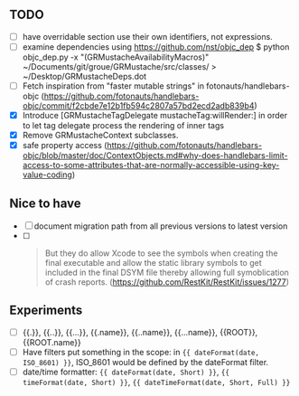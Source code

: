 ## TODO

- [ ] have overridable section use their own identifiers, not expressions.
- [ ] examine dependencies using https://github.com/nst/objc_dep $ python objc_dep.py -x "(GRMustacheAvailabilityMacros)" ~/Documents/git/groue/GRMustache/src/classes/ > ~/Desktop/GRMustacheDeps.dot
- [ ] Fetch inspiration from "faster mutable strings" in fotonauts/handlebars-objc (https://github.com/fotonauts/handlebars-objc/commit/f2cbde7e12b1fb594c2807a57bd2ecd2adb839b4)
- [X] Introduce [GRMustacheTagDelegate mustacheTag:willRender:] in order to let tag delegate process the rendering of inner tags
- [X] Remove GRMustacheContext subclasses.
- [X] safe property access (https://github.com/fotonauts/handlebars-objc/blob/master/doc/ContextObjects.md#why-does-handlebars-limit-access-to-some-attributes-that-are-normally-accessible-using-key-value-coding)

## Nice to have

- [ ] document migration path from all previous versions to latest version
- [ ] > But they do allow Xcode to see the symbols when creating the final executable and allow the static library symbols to get included in the final DSYM file thereby allowing full symoblication of crash reports. (https://github.com/RestKit/RestKit/issues/1277)

## Experiments

- [ ] {{.}}, {{..}}, {{...}}, {{.name}}, {{..name}}, {{...name}}, {{ROOT}}, {{ROOT.name}}
- [ ] Have filters put something in the scope: in `{{ dateFormat(date, ISO_8601) }}`, ISO_8601 would be defined by the dateFormat filter.
- [ ] date/time formatter: `{{ dateFormat(date, Short) }}`, `{{ timeFormat(date, Short) }}`, `{{ dateTimeFormat(date, Short, Full) }}`
